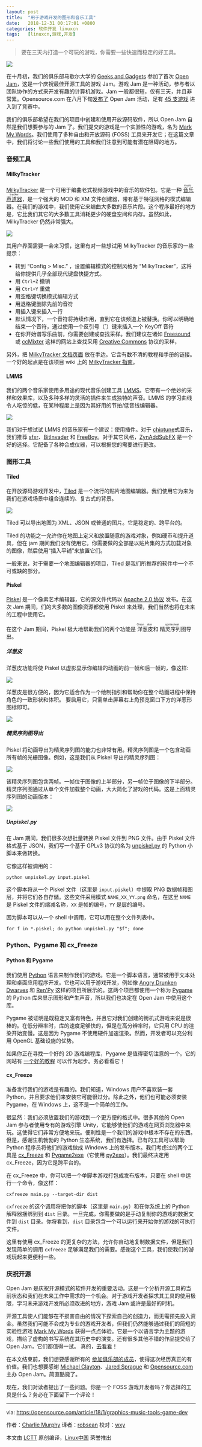 ```yaml
---
layout: post
title:	"用于游戏开发的图形和音乐工具"
date:	2018-12-31 00:17:01 +0800 
categories:	软件开发 linuxcn 
tags:	[linuxcn,游戏,开发]
---
```




> 
> 要在三天内打造一个可玩的游戏，你需要一些快速而稳定的好工具。
> 
> 
> 


![](/Asserts/Images/album/201812/31/001708cq67g0u9kkzz7j6z.png)


在十月初，我们的俱乐部马歇尔大学的 [Geeks and Gadgets](http://mugeeks.org/) 参加了首次 [Open Jam](https://itch.io/jam/open-jam-1)，这是一个庆祝最佳开源工具的游戏 Jam。游戏 Jam 是一种活动，参与者以团队协作的方式来开发有趣的计算机游戏。Jam 一般都很短，仅有三天，并且非常累。Opensource.com 在八月下旬[发布了](https://opensource.com/article/17/8/open-jam-announcement) Open Jam 活动，足有 [45 支游戏](https://opensource.com/article/17/11/open-jam) 进入到了竞赛中。


我们的俱乐部希望在我们的项目中创建和使用开放源码软件，所以 Open Jam 自然是我们想要参与的 Jam 了。我们提交的游戏是一个实验性的游戏，名为 [Mark My Words](https://mugeeksalpha.itch.io/mark-omy-words)。我们使用了多种自由和开放源码 (FOSS) 工具来开发它；在这篇文章中，我们将讨论一些我们使用的工具和我们注意到可能有潜在阻碍的地方。


### 音频工具


#### MilkyTracker


[MilkyTracker](http://milkytracker.titandemo.org/) 是一个可用于编曲老式视频游戏中的音乐的软件包。它是一种<ruby> <a href="https://en.wikipedia.org/wiki/Music_tracker">  音乐声道器 </a> <rt>  music tracker </rt></ruby>，是一个强大的 MOD 和 XM 文件创建器，带有基于特征网格的模式编辑器。在我们的游戏中，我们使用它来编曲大多数的音乐片段。这个程序最好的地方是，它比我们其它的大多数工具消耗更少的硬盘空间和内存。虽然如此，MilkyTracker 仍然非常强大。


![](/Asserts/Images/album/201812/31/001709egvog5xi5x5evwd5.png)


其用户界面需要一会来习惯，这里有对一些想试用 MilkyTracker 的音乐家的一些提示：


* 转到 “Config > Misc.” ，设置编辑模式的控制风格为 “MilkyTracker”，这将给你提供几乎全部现代键盘快捷方式。
* 用 `Ctrl+Z` 撤销
* 用 `Ctrl+Y` 重做
* 用空格键切换模式编辑方式
* 用退格键删除先前的音符
* 用插入键来插入一行
* 默认情况下，一个音符将持续作用，直到它在该频道上被替换。你可以明确地结束一个音符，通过使用一个反引号（`）键来插入一个 KeyOff 音符
* 在你开始谱写乐曲前，你需要创建或查找采样。我们建议在诸如 [Freesound](https://freesound.org/) 或 [ccMixter](http://ccmixter.org/view/media/home) 这样的网站上查找采用 [Creative Commons](https://creativecommons.org/) 协议的采样，


另外，把 [MilkyTracker 文档页面](http://milkytracker.titandemo.org/documentation/) 放在手边。它含有数不清的教程和手册的链接。一个好的起点是在该项目 wiki 上的 [MilkyTracker 指南](https://github.com/milkytracker/MilkyTracker/wiki/MilkyTracker-Guide)。


#### LMMS


我们的两个音乐家使用多用途的现代音乐创建工具 [LMMS](https://lmms.io/)。它带有一个绝妙的采样和效果库，以及多种多样的灵活的插件来生成独特的声音。LMMS 的学习曲线令人吃惊的低，在某种程度上是因为其好用的节拍/低音线编辑器。


![](/Asserts/Images/album/201812/31/001712kuqtwq3xngwbsnib.png)


我们对于想试试 LMMS 的音乐家有一个建议：使用插件。对于 [chiptune](https://en.wikipedia.org/wiki/Chiptune)式音乐，我们推荐 [sfxr](https://github.com/grimfang4/sfxr)、[BitInvader](https://lmms.io/wiki/index.php?title=BitInvader) 和 [FreeBoy](https://lmms.io/wiki/index.php?title=FreeBoy)。对于其它风格，[ZynAddSubFX](http://zynaddsubfx.sourceforge.net/) 是一个好的选择。它配备了各种合成仪器，可以根据您的需要进行更改。


### 图形工具


#### Tiled


在开放源码游戏开发中，[Tiled](http://www.mapeditor.org/) 是一个流行的贴片地图编辑器。我们使用它为来为我们在游戏场景中组合连续的、复古式的背景。


![](/Asserts/Images/album/201812/31/001719tb9n5im5q27iqrr6.png)


Tiled 可以导出地图为 XML、JSON 或普通的图片。它是稳定的、跨平台的。


Tiled 的功能之一允许你在地图上定义和放置随意的游戏对象，例如硬币和提升道具，但在 jam 期间我们没有使用它。你需要做的全部是以贴片集的方式加载对象的图像，然后使用“插入平铺”来放置它们。


一般来说，对于需要一个地图编辑器的项目，Tiled 是我们所推荐的软件中一个不可或缺的部分。


#### Piskel


[Piskel](https://www.piskelapp.com/) 是一个像素艺术编辑器，它的源文件代码以 [Apache 2.0 协议](https://github.com/piskelapp/piskel/blob/master/LICENSE) 发布。在这次 Jam 期间，们的大多数的图像资源都使用 Piskel 来处理，我们当然也将在未来的工程中使用它。


在这个 Jam 期间，Piskel 极大地帮助我们的两个功能是<ruby> 洋葱皮 <rt>  Onion skin </rt></ruby>和<ruby> 精灵序列图 <rt>  spritesheet </rt></ruby>导出。


##### 洋葱皮


洋葱皮功能将使 Piskel 以虚影显示你编辑的动画的前一帧和后一帧的，像这样:


![](/Asserts/Images/album/201812/31/001726omjziim8caeza88r.gif)


洋葱皮是很方便的，因为它适合作为一个绘制指引和帮助你在整个动画进程中保持角色的一致形状和体积。 要启用它，只需单击屏幕右上角预览窗口下方的洋葱形图标即可。


![](/Asserts/Images/album/201812/31/001727a94nn339wlwwbv39.png)


##### 精灵序列图导出


Piskel 将动画导出为精灵序列图的能力也非常有用。精灵序列图是一个包含动画所有帧的光栅图像。例如，这是我们从 Piskel 导出的精灵序列图：


![](/Asserts/Images/album/201812/31/001727bc6ad911v3sksk16.png)


该精灵序列图包含两帧。一帧位于图像的上半部分，另一帧位于图像的下半部分。精灵序列图通过从单个文件加载整个动画，大大简化了游戏的代码。这是上面精灵序列图的动画版本：


![](/Asserts/Images/album/201812/31/001728izouxx71iug77o1s.gif)


##### Unpiskel.py


在 Jam 期间，我们很多次想批量转换 Piskel 文件到 PNG 文件。由于 Piskel 文件格式基于 JSON，我们写一个基于 GPLv3 协议的名为 [unpiskel.py](https://raw.githubusercontent.com/MUGeeksandGadgets/MarkMyWords/master/tools/unpiskel.py) 的 Python 小脚本来做转换。


它像这样被调用的：



```
python unpiskel.py input.piskel
```

这个脚本将从一个 Piskel 文件（这里是 `input.piskel`）中提取 PNG 数据帧和图层，并将它们各自存储。这些文件采用模式 `NAME_XX_YY.png` 命名，在这里 `NAME` 是 Piskel 文件的缩减名称，`XX` 是帧的编号，`YY` 是层的编号。


因为脚本可以从一个 shell 中调用，它可以用在整个文件列表中。



```
for f in *.piskel; do python unpiskel.py "$f"; done
```

### Python、Pygame 和 cx\_Freeze


#### Python 和 Pygame


我们使用 [Python](https://www.python.org/) 语言来制作我们的游戏。它是一个脚本语言，通常被用于文本处理和桌面应用程序开发。它也可以用于游戏开发，例如像 [Angry Drunken Dwarves](https://www.sacredchao.net/%7Epiman/angrydd/) 和 [Ren'Py](https://renpy.org/) 这样的项目所展示的。这两个项目都使用一个称为 [Pygame](https://www.Pygame.org/) 的 Python 库来显示图形和产生声音，所以我们也决定在 Open Jam 中使用这个库。


Pygame 被证明是既稳定又富有特色，并且它对我们创建的街机式游戏来说是很棒的。在低分辨率时，库的速度足够快的，但是在高分辨率时，它只用 CPU 的渲染开始变慢。这是因为 Pygame 不使用硬件加速渲染。然而，开发者可以充分利用 OpenGL 基础设施的优势。


如果你正在寻找一个好的 2D 游戏编程库，Pygame 是值得密切注意的一个。它的网站有 [一个好的教程](http://Pygame.org/docs/tut/PygameIntro.html) 可以作为起步。务必看看它！


#### cx\_Freeze


准备发行我们的游戏是有趣的。我们知道，Windows 用户不喜欢装一套 Python，并且要求他们来安装它可能很过分。除此之外，他们也可能必须安装 Pygame，在 Windows 上，这不是一个简单的工作。


很显然：我们必须放置我们的游戏到一个更方便的格式中。很多其他的 Open Jam 参与者使用专有的游戏引擎 Unity，它能够使他们的游戏在网页浏览器中来玩。这使得它们非常方便地来玩。便利性是一个我们的游戏中根本不存在的东西。但是，感谢生机勃勃的 Python 生态系统，我们有选择。已有的工具可以帮助 Python 程序员将他们的游戏做成 Windows 上的发布版本。我们考虑过的两个工具是 [cx\_Freeze](https://anthony-tuininga.github.io/cx_Freeze/) 和 [Pygame2exe](https://Pygame.org/wiki/Pygame2exe)（它使用 [py2exe](http://www.py2exe.org/)）。我们最终决定用 cx\_Freeze，因为它是跨平台的。


在 cx\_Freeze 中，你可以把一个单脚本游戏打包成发布版本，只要在 shell 中运行一个命令，像这样：



```
cxfreeze main.py --target-dir dist
```

`cxfreeze` 的这个调用将把你的脚本（这里是 `main.py`）和在你系统上的 Python 解释器捆绑到到 `dist` 目录。一旦完成，你需要做的是手动复制你的游戏的数据文件到 `dist` 目录。你将看到，`dist` 目录包含一个可以运行来开始你的游戏的可执行文件。


这里有使用 cx\_Freeze 的更复杂的方法，允许你自动地复制数据文件，但是我们发现简单的调用 `cxfreeze` 足够满足我们的需要。感谢这个工具，我们使我们的游戏玩起来更便利一些。


### 庆祝开源


Open Jam 是庆祝开源模式的软件开发的重要活动。这是一个分析开源工具的当前状态和我们在未来工作中需求的一个机会。对于游戏开发者探求其工具的使用极限，学习未来游戏开发所必须改进的地方，游戏 Jam 或许是最好的时机。


开源工具使人们能够在不损害自由的情况下探索自己的创造力，而无需预先投入资金。虽然我们可能不会成为专业的游戏开发者，但我们仍然能够通过我们的简短的实验性游戏 [Mark My Words](https://mugeeksalpha.itch.io/mark-omy-words) 获得一点点体验。它是一个以语言学为主题的游戏，描绘了虚构的书写系统在其历史中的演变。还有很多其他不错的作品提交给了 Open Jam，它们都值得一试。 真的，[去看看](https://itch.io/jam/open-jam-1/entries)！


在本文结束前，我们想要感谢所有的 [参加俱乐部的成员](https://github.com/MUGeeksandGadgets/MarkMyWords/blob/3e1e8aed12ebe13acccf0d87b06d4f3bd124b9db/README.md#credits)，使得这次经历真正的有价值。我们也想要感谢 [Michael Clayton](https://twitter.com/mwcz)、[Jared Sprague](https://twitter.com/caramelcode) 和 [Opensource.com](https://opensource.com/) 主办 Open Jam。简直酷毙了。


现在，我们对读者提出了一些问题。你是一个 FOSS 游戏开发者吗？你选择的工具是什么？务必在下面留下一个评论！




---


via: <https://opensource.com/article/18/1/graphics-music-tools-game-dev>


作者：[Charlie Murphy](https://opensource.com/users/rsg167) 译者：[robsean](https://github.com/robsean) 校对：[wxy](https://github.com/wxy)


本文由 [LCTT](https://github.com/LCTT/TranslateProject) 原创编译，[Linux中国](https://linux.cn/) 荣誉推出
